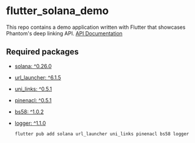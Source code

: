 # flutter_solana_demo

This repo contains a demo application written with Flutter that showcases Phantom's deep linking API.
[API Documentation](https://docs.phantom.app/integrating/deeplinks)

## Required packages

- [solana: ^0.26.0](https://pub.dev/packages/solana)
- [url_launcher: ^6.1.5](https://pub.dev/packages/url_launcher)
- [uni_links: ^0.5.1](https://pub.dev/packages/uni_links)
- [pinenacl: ^0.5.1](https://pub.dev/packages/pinenacl)
- [bs58: ^1.0.2](https://pub.dev/packages/bs58)
- [logger: ^1.1.0](https://pub.dev/packages/logger)

    `flutter pub add solana url_launcher uni_links pinenacl bs58 logger`
